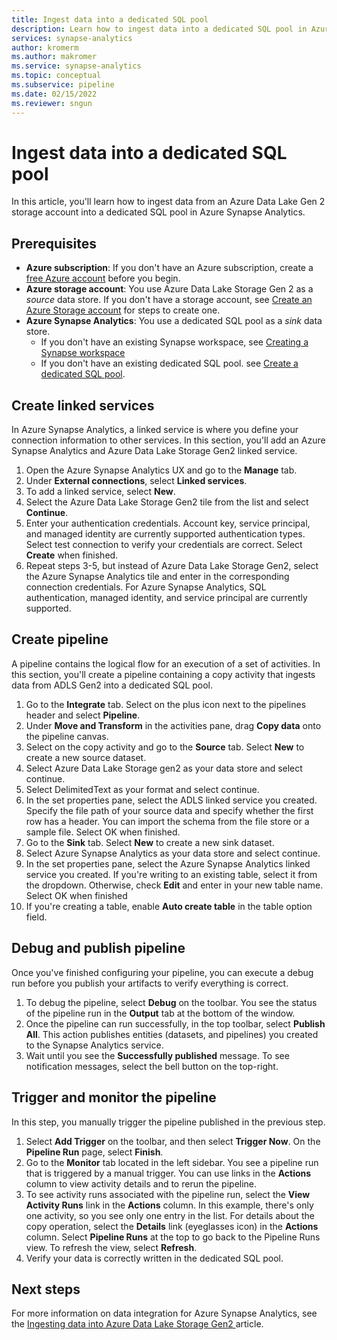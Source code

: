```yaml
---
title: Ingest data into a dedicated SQL pool 
description: Learn how to ingest data into a dedicated SQL pool in Azure Synapse Analytics
services: synapse-analytics 
author: kromerm
ms.author: makromer
ms.service: synapse-analytics 
ms.topic: conceptual
ms.subservice: pipeline
ms.date: 02/15/2022
ms.reviewer: sngun
---
```


# Ingest data into a dedicated SQL pool

In this article, you'll learn how to ingest data from an Azure Data Lake Gen 2 storage account into a dedicated SQL pool in Azure Synapse Analytics.

## Prerequisites

- **Azure subscription**: If you don't have an Azure subscription, create a [free Azure account](https://azure.microsoft.com/free/) before you begin.
- **Azure storage account**: You use Azure Data Lake Storage Gen 2 as a *source* data store. If you don't have a storage account, see [Create an Azure Storage account](../../storage/common/storage-account-create.md) for steps to create one.
- **Azure Synapse Analytics**: You use a dedicated SQL pool as a *sink* data store. 
    - If you don't have an existing Synapse workspace, see [Creating a Synapse workspace](../get-started-create-workspace.md)
    - If you don't have an existing dedicated SQL pool. see [Create a dedicated SQL pool](../get-started-analyze-sql-pool.md#create-a-dedicated-sql-pool).

## Create linked services

In Azure Synapse Analytics, a linked service is where you define your connection information to other services. In this section, you'll add an Azure Synapse Analytics and Azure Data Lake Storage Gen2 linked service.

1. Open the Azure Synapse Analytics UX and go to the **Manage** tab.
1. Under **External connections**, select **Linked services**.
1. To add a linked service, select **New**.
1. Select the Azure Data Lake Storage Gen2 tile from the list and select **Continue**.
1. Enter your authentication credentials. Account key, service principal, and managed identity are currently supported authentication types. Select test connection to verify your credentials are correct. Select **Create** when finished.
1. Repeat steps 3-5, but instead of Azure Data Lake Storage Gen2, select the Azure Synapse Analytics tile and enter in the corresponding connection credentials. For Azure Synapse Analytics, SQL authentication, managed identity, and service principal are currently supported.

## Create pipeline

A pipeline contains the logical flow for an execution of a set of activities. In this section, you'll create a pipeline containing a copy activity that ingests data from ADLS Gen2 into a dedicated SQL pool.

1. Go to the **Integrate** tab. Select on the plus icon 
next to the pipelines header and select **Pipeline**.
1. Under **Move and Transform** in the activities pane, drag **Copy data** onto the pipeline canvas.
1. Select on the copy activity and go to the **Source** tab. Select **New** to create a new source dataset.
1. Select Azure Data Lake Storage gen2 as your data store and select continue.
1. Select DelimitedText as your format and select continue.
1. In the set properties pane, select the ADLS linked service you created. Specify the file path of your source data and specify whether the first row has a header. You can import the schema from the file store or a sample file. Select OK when finished.
1. Go to the **Sink** tab. Select **New** to create a new sink dataset.
1. Select Azure Synapse Analytics as your data store and select continue.
1. In the set properties pane, select the Azure Synapse Analytics linked service you created. If you're writing to an existing table, select it from the dropdown. Otherwise, check **Edit** and enter in your new table name. Select OK when finished
1. If you're creating a table, enable **Auto create table** in the table option field.

## Debug and publish pipeline

Once you've finished configuring your pipeline, you can execute a debug run before you publish your artifacts to verify everything is correct.

1. To debug the pipeline, select **Debug** on the toolbar. You see the status of the pipeline run in the **Output** tab at the bottom of the window. 
1. Once the pipeline can run successfully, in the top toolbar, select **Publish All**. This action publishes entities (datasets, and pipelines) you created to the Synapse Analytics service.
1. Wait until you see the **Successfully published** message. To see notification messages, select the bell button on the top-right. 


## Trigger and monitor the pipeline

In this step, you manually trigger the pipeline published in the previous step. 

1. Select **Add Trigger** on the toolbar, and then select **Trigger Now**. On the **Pipeline Run** page, select **Finish**.  
1. Go to the **Monitor** tab located in the left sidebar. You see a pipeline run that is triggered by a manual trigger. You can use links in the **Actions** column to view activity details and to rerun the pipeline.
1. To see activity runs associated with the pipeline run, select the **View Activity Runs** link in the **Actions** column. In this example, there's only one activity, so you see only one entry in the list. For details about the copy operation, select the **Details** link (eyeglasses icon) in the **Actions** column. Select **Pipeline Runs** at the top to go back to the Pipeline Runs view. To refresh the view, select **Refresh**.
1. Verify your data is correctly written in the dedicated SQL pool.


## Next steps

For more information on data integration for Azure Synapse Analytics, see the [Ingesting data into Azure Data Lake Storage Gen2 ](data-integration-data-lake.md) article.